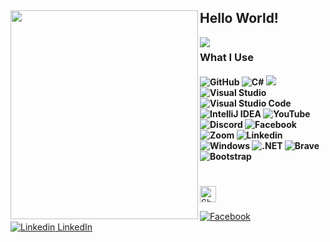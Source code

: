 <h2> <img align="left" src="https://media.giphy.com/media/26AHqZycSplGWWPAI/giphy.gif" width="300" height="334" />Hello World!</h2>


  

<a href="https://github.com/jelev123/jelev123">
  <img align="left" src="https://github-readme-stats.vercel.app/api/top-langs/?username=jelev123&hide=c%2B%2B,c,matlab,assembly&title_color=6aa6f8&text_color=8a919a&icon_color=6aa6f8&bg_color=22272e"  />
</a>

<h1></h1>
     <h1></h1><h1></h1>
     <h1></h1><h1></h1>
     <h1></h1><h1></h1>
     <h1></h1><h1></h1>
     <h1></h1><h1></h1>
     <h1></h1>
<h3> What I Use </h3>
  <h4> <img alt="GitHub" src="https://img.shields.io/badge/github-%23121011.svg?style=for-the-badge&logo=github&logoColor=white"/> 
 <img alt="C#" src="https://img.shields.io/badge/c%23-%23239120.svg?style=for-the-badge&logo=c-sharp&logoColor=white"/> <img alr="Microsoft" src="https://img.shields.io/badge/Microsoft-0078D4?style=for-the-badge&logo=microsoft&logoColor=white" /> <img alt="Visual Studio" src="https://img.shields.io/badge/VisualStudio-5C2D91.svg?style=for-the-badge&logo=visual-studio&logoColor=white"/> <img alt="Visual Studio Code" src="https://img.shields.io/badge/VisualStudioCode-0078d7.svg?style=for-the-badge&logo=visual-studio-code&logoColor=white"/> <img alt="IntelliJ IDEA" src="https://img.shields.io/badge/IntelliJIDEA-000000.svg?style=for-the-badge&logo=intellij-idea&logoColor=white"/> 
  <img alt="YouTube" src="https://img.shields.io/badge/-%23FF0000.svg?style=for-the-badge&logo=YouTube&logoColor=white"/> 
  <img alt="Discord" src="https://img.shields.io/badge/-%237289DA.svg?style=for-the-badge&logo=discord&logoColor=white"/> 
  <img alt="Facebook" src="https://img.shields.io/badge/Facebook-%231877F2.svg?style=for-the-badge&logo=Facebook&logoColor=white"/> 
  <img alt="Zoom" src="https://img.shields.io/badge/Zoom-2D8CFF?style=for-the-badge&logo=zoom&logoColor=white"/> 
  <img alt="Linkedin" src="https://img.shields.io/badge/LinkedIn-0077B5?style=for-the-badge&logo=linkedin&logoColor=white"/> 
  <img alt="Windows" src="https://img.shields.io/badge/Windows-0078D6?style=for-the-badge&logo=windows&logoColor=white"/>
  <img alt=".NET" src="https://img.shields.io/badge/.NET-5C2D91?style=for-the-badge&logo=.net&logoColor=white"/>
  <img alt="Brave" src="https://img.shields.io/badge/Brave-FF1B2D?style=for-the-badge&logo=Brave&logoColor=white"/>
  <img alt="Bootstrap" src="https://img.shields.io/badge/Bootstrap-563D7C?style=for-the-badge&logo=bootstrap&logoColor=white"/>  
   <h4>
     <h1></h1>
     <h1></h1>
     
<a href="mailto:julienjelev2@gmail.com">
    <img align="botton" alt="Shubhamdeep Jha | Gmail" width="26px" src="https://github.com/TheDudeThatCode/TheDudeThatCode/blob/master/Assets/Gmail.svg" />
  </a> 
    
 [![Facebook](https://img.shields.io/badge/Facebook-%231877F2.svg?style)](https://www.facebook.com/julien.jelev.5)  
 [![Linkedin](https://i.stack.imgur.com/gVE0j.png) LinkedIn](https://www.linkedin.com/in/julien-jelev-0ba1a521a)
